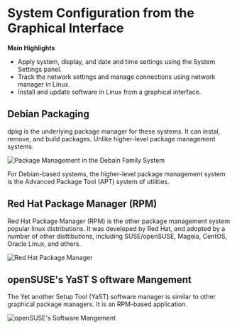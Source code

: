 # System Configuration from the Graphical Interface

**Main Highlights**
* Apply system, display, and date and time settings using the System Settings panel.
* Track the network settings and manage connections using network manager in Linux.
* Install and update software in Linux from a graphical interface.

## Debian Packaging
dpkg is the underlying package manager for these systems. It can instal, remove, and build packages. Unlike higher-level package management systems.

![Package Management in the Debain Family System](https://courses.edx.org/assets/courseware/v1/c3ddb34d7f243624f888143c74665a94/asset-v1:LinuxFoundationX+LFS101x+2T2021+type@asset+block/LFS01_ch05_screen34.jpg)

For Debian-based systems, the higher-level package management system is the Advanced Package Tool (APT) system of utilities.

## Red Hat Package Manager (RPM)
Red Hat Package Manager (RPM) is the other package management system popular linux distributions. It was developed by Red Hat, and adopted by a number of other disttibutions, including SUSE/openSUSE, Mageia, CentOS, Oracle Linux, and others.

![Red Hat Package Manager](https://courses.edx.org/assets/courseware/v1/d803cf81ee0659af701365b16aebcb3a/asset-v1:LinuxFoundationX+LFS101x+2T2021+type@asset+block/LFS01_ch05_screen35.jpg)

## openSUSE's YaST S  oftware Mangement
The Yet another Setup Tool (YaST) software manager is similar to other graphical package managers. It is an RPM-based application.

![openSUSE's Software Mangement](https://courses.edx.org/assets/courseware/v1/3daba44866ca7ac7880f9eb6e74bc467/asset-v1:LinuxFoundationX+LFS101x+2T2021+type@asset+block/LFS01_ch05_screen36.jpg)